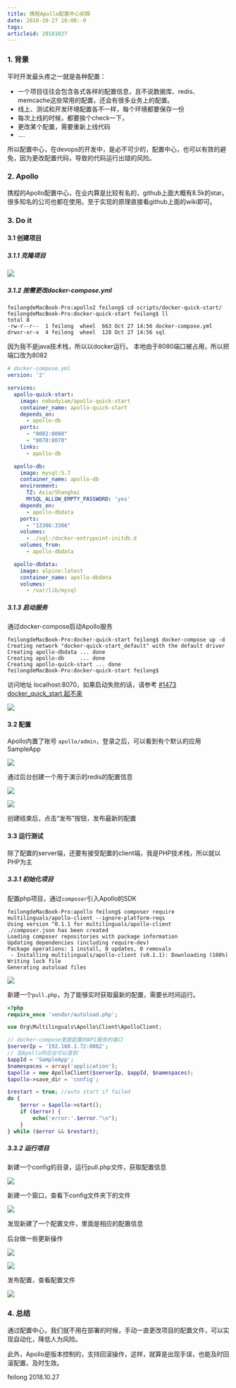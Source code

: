 ```yaml
---
title: 携程Apollo配置中心初探
date: 2018-10-27 18:00:-0
tags:
articleid: 20181027
---
```


### 1. 背景

平时开发最头疼之一就是各种配置：

- 一个项目往往会包含各式各样的配置信息，且不说数据库、redis、memcache这些常用的配置，还会有很多业务上的配置。
- 线上、测试和开发环境配置各不一样，每个环境都要保存一份
- 每次上线的时候，都要挨个check一下，
- 更改某个配置，需要重新上线代码
- ....

所以配置中心，在devops的开发中，是必不可少的，配置中心，也可以有效的避免，因为更改配置代码，导致的代码运行出错的风险。

### 2. Apollo

携程的Apollo配置中心，在业内算是比较有名的，github上面大概有8.5k的star。很多知名的公司也都在使用。至于实现的原理直接看github上面的wiki即可。

### 3. Do it

#### 3.1 创建项目

##### 3.1.1 克隆项目

![](/images/20181027/WX20181027-143049@2x.png)

##### 3.1.2 按需更改docker-compose.yml

```shell
feilongdeMacBook-Pro:apollo2 feilong$ cd scripts/docker-quick-start/
feilongdeMacBook-Pro:docker-quick-start feilong$ ll
total 8
-rw-r--r--  1 feilong  wheel  663 Oct 27 14:56 docker-compose.yml
drwxr-xr-x  4 feilong  wheel  128 Oct 27 14:56 sql
```

因为我不是java技术栈，所以以docker运行。
本地由于8080端口被占用，所以把端口改为8082

```yml
# docker-compose.yml
version: '2'

services:
  apollo-quick-start:
    image: nobodyiam/apollo-quick-start
    container_name: apollo-quick-start
    depends_on:
      - apollo-db
    ports:
      - "8082:8080"
      - "8070:8070"
    links:
      - apollo-db

  apollo-db:
    image: mysql:5.7
    container_name: apollo-db
    environment:
      TZ: Asia/Shanghai
      MYSQL_ALLOW_EMPTY_PASSWORD: 'yes'
    depends_on:
      - apollo-dbdata
    ports:
      - "13306:3306"
    volumes:
      - ./sql:/docker-entrypoint-initdb.d
    volumes_from:
      - apollo-dbdata

  apollo-dbdata:
    image: alpine:latest
    container_name: apollo-dbdata
    volumes:
      - /var/lib/mysql
```

##### 3.1.3 启动服务

通过docker-compose启动Apollo服务

```shell
feilongdeMacBook-Pro:docker-quick-start feilong$ docker-compose up -d
Creating network "docker-quick-start_default" with the default driver
Creating apollo-dbdata ... done
Creating apollo-db     ... done
Creating apollo-quick-start ... done
feilongdeMacBook-Pro:docker-quick-start feilong$
```

访问地址 localhost:8070，如果启动失败的话，请参考 [#1473 docker_quick_start 起不来](https://github.com/ctripcorp/apollo/issues/1473)

![](/images/20181027/WX20181027-152632.png)

#### 3.2 配置

Apollo内置了账号 `apollo/admin`，登录之后，可以看到有个默认的应用SampleApp

![](/images/20181027/WX20181027-153023.png)

通过后台创建一个用于演示的redis的配置信息

![](/images/20181027/WX20181027-153143@2x.png)

![](/images/20181027/1540625597036.jpg)

创建结束后，点击“发布”按钮，发布最新的配置

#### 3.3 运行测试

除了配置的server端，还要有接受配置的client端，我是PHP技术栈，所以就以PHP为主

##### 3.3.1 初始化项目

配置php项目，通过`composer`引入Apollo的SDK

```shell
feilongdeMacBook-Pro:apollo feilong$ composer require multilinguals/apollo-client --ignore-platform-reqs
Using version ^0.1.1 for multilinguals/apollo-client
./composer.json has been created
Loading composer repositories with package information
Updating dependencies (including require-dev)
Package operations: 1 install, 0 updates, 0 removals
 - Installing multilinguals/apollo-client (v0.1.1): Downloading (100%)
Writing lock file
Generating autoload files
```

![](/images/20181027/WX20181027-161420@2x.png)

新建一个`pull.php`，为了能够实时获取最新的配置，需要长时间运行。

```php
<?php
require_once 'vendor/autoload.php';

use Org\Multilinguals\Apollo\Client\ApolloClient;

// docker-compose里面配置的API服务的端口
$serverIp = '192.168.1.72:8082';
// 在Apollo的后台可以查到
$appId = 'SampleApp';
$namespaces = array('application');
$apollo = new ApolloClient($serverIp, $appId, $namespaces);
$apollo->save_dir = 'config';

$restart = true; //auto start if failed
do {
    $error = $apollo->start();
    if ($error) {
        echo('error:'.$error."\n");
    }
} while ($error && $restart);
```

##### 3.3.2 运行项目

新建一个config的目录，运行pull.php文件，获取配置信息

![](/images/20181027/WX20181027-162049@2x.png)

新建一个窗口，查看下config文件夹下的文件

![](/images/20181027/WX20181027-162156@2x.png)

发现新建了一个配置文件，里面是相应的配置信息

后台做一些更新操作

![](/images/20181027/WX20181027-162346.png)

![](/images/20181027/WX20181027-162403.png)

发布配置，查看配置文件

![](/images/20181027/WX20181027-162428@2x.png)

### 4. 总结

通过配置中心，我们就不用在部署的时候，手动一直更改项目的配置文件，可以实现自动化，降低人为风险。

此外，Apollo是版本控制的，支持回滚操作，这样，就算是出现手误，也能及时回滚配置，及时生效。

feilong
2018.10.27